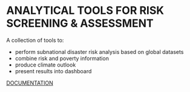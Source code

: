 # ANALYTICAL TOOLS FOR RISK SCREENING & ASSESSMENT

A collection of tools to:
- perform subnational disaster risk analysis based on global datasets
- combine risk and poverty information
- produce climate outlook
- present results into dashboard

[DOCUMENTATION](https://gfdrr.github.io/CCDR-tools/)